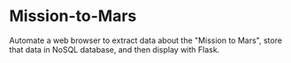 # Mission-to-Mars
Automate a web browser to extract data about the "Mission to Mars", store that data in NoSQL database, and then display with Flask.
